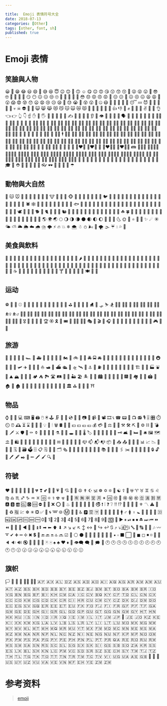 ```yaml
---

title:  Emoji 表情符号大全
date: 2018-07-13
categories: [Other]
tags: [other, font, sh]
published: true
---
```


# Emoji 表情

## 笑臉與人物

😀 😬 😁 😂 😃 😄 🤣 😅 😆 😇 😉 😊 🙂 🙃 ☺ 😋 😌 😍 😘 😗 😙 😚 🤪 😜 😝 😛 🤑 😎 🤓 🧐 🤠 🤗 🤡 😏 😶 😐 😑 😒 🙄 🤨 🤔 🤫 🤭 🤥 😳 😞 😟 😠 😡 🤬 😔 😕 🙁 ☹ 😣 😖 😫 😩 😤 😮 😱 😨 😰 😯 😦 😧 😢 😥 😪 🤤 😓 😭 🤩 😵 😲 🤯 🤐 😷 🤕 🤒 🤮 🤢 🤧 😴 💤 😈 👿 👹 👺 💩 👻 💀 ☠ 👽 🤖 🎃 😺 😸 😹 😻 😼 😽 🙀 😿 😾 👐 🤲 🙌 👏 🙏 🤝 👍 👎 👊 ✊ 🤛 🤜 🤞 ✌ 🤘 🤟 👌 👈 👉 👆 👇 ☝ ✋ 🤚 🖐 🖖 👋 🤙 💪 🖕 ✍ 🤳 💅 👄 👅 👂 👃 👁 👀 🧠 👤 👥 🗣 👶 🧒 👦 👧 🧑 👨 🧔 👱‍♂️ 👩 👱‍♀️ 🧓 👴 👵 👲 👳‍♀️ 👳‍♂️ 🧕 👮‍♀️ 👮‍♂️ 👩‍🚒 👨‍🚒 👷‍♀️ 👷‍♂️ 👩‍🏭 👨‍🏭 👩‍🔧 👨‍🔧 👩‍🌾 👨‍🌾 👩‍🍳 👨‍🍳 👩‍🎤 👨‍🎤 👩‍🎨 👨‍🎨 👩‍🏫 👨‍🏫 👩‍🎓 👨‍🎓 👩‍💼 👨‍💼 👩‍💻 👨‍💻 👩‍🔬 👨‍🔬 👩‍🚀 👨‍🚀 👩‍⚕️ 👨‍⚕️ 👩‍⚖️ 👨‍⚖️ 👩‍✈️ 👨‍✈️ 💂‍♀️ 💂‍♂️ 🕵️‍♀️ 🕵️‍♂️ 🤶 🎅 👼 👸 🤴 👰 🤵‍♀️ 🤵 🕴️‍♀️ 🕴 🧙‍♀️ 🧙‍♂️ 🧝‍♀️ 🧝‍♂️ 🧚‍♀️ 🧚‍♂️ 🧞‍♀️ 🧞‍♂️ 🧜‍♀️ 🧜‍♂️ 🧛‍♀️ 🧛‍♂️ 🧟‍♀️ 🧟‍♂️ 🙇‍♀️ 🙇‍♂️ 💁‍♀️ 💁‍♂️ 🙅‍♀️ 🙅‍♂️ 🙆‍♀️ 🙆‍♂️ 🤷‍♀️ 🤷‍♂️ 🙋‍♀️ 🙋‍♂️ 🤦‍♀️ 🤦‍♂️ 🙎‍♀️ 🙎‍♂️ 🙍‍♀️ 🙍‍♂️ 💇‍♀️ 💇‍♂️ 💆‍♀️ 💆‍♂️ 🤰 🤱 🚶‍♀️ 🚶‍♂️ 🏃‍♀️ 🏃‍♂️ 💃 🕺 👯‍♀️ 👯‍♂️ 👫 👬 👭 💑 👩‍❤️‍👩 👨‍❤️‍👨 💏 👩‍❤️‍💋‍👩 👨‍❤️‍💋‍👨 👪 👨‍👩‍👧 👨‍👩‍👧‍👦 👨‍👩‍👦‍👦 👨‍👩‍👧‍👧 👩‍👩‍👦 👩‍👩‍👧 👩‍👩‍👧‍👦 👩‍👩‍👦‍👦 👩‍👩‍👧‍👧 👨‍👨‍👦 👨‍👨‍👧 👨‍👨‍👧‍👦 👨‍👨‍👦‍👦 👨‍👨‍👧‍👧 👩‍👦 👩‍👧 👩‍👧‍👦 👩‍👦‍👦 👩‍👧‍👧 👨‍👦 👨‍👧 👨‍👧‍👦 👨‍👦‍👦 👨‍👧‍👧 👚 👕 🧥 👖 👔 👗 👙 👘 💄 💋 👣 🧦 👠 👡 👢 👞 👟 🧢 👒 🎩 🎓 👑 ⛑ 🎒 👝 👛 👜 💼 👓 🕶 🧣 🧤 💍 🌂 ☂

## 動物與大自然

🐶 🐱 🐭 🐹 🐰 🐻 🐼 🐨 🐯 🦁 🐮 🐷 🐽 🐸 🐵 🙈 🙉 🙊 🐒 🦍 🐔 🐧 🐦 🐤 🐣 🐥 🐺 🦊 🐗 🐴 🦓 🦒 🦌 🦄 🐝 🐛 🦋 🐌 🐞 🐜 🦗 🕷 🕸 🦂 🐢 🐍 🦎 🦀 🦑 🐙 🦐 🐠 🐟 🐡 🐬 🦈 🐳 🐋 🐊 🐆 🐅 🐃 🐂 🐄 🐪 🐫 🐘 🦏 🐐 🐏 🐑 🐎 🐖 🦇 🐓 🦃 🕊 🦅 🦆 🦉 🐕 🐩 🐈 🐇 🐀 🐁 🐿 🦔 🐾 🐉 🐲 🦕 🦖 🌵 🎄 🌲 🌳 🌴 🌱 🌿 ☘ 🍀 🎍 🎋 🍃 🍂 🍁 🌾 🌺 🌻 🌹 🥀 🌷 🌼 🌸 💐 🍄 🌰 🐚 🌎 🌍 🌏 🌕 🌖 🌗 🌘 🌑 🌒 🌓 🌔 🌚 🌝 🌛 🌜 🌞 🌙 ⭐ 🌟 💫 ✨ ☄ ☀ 🌤 ⛅ 🌥 🌦 ☁ 🌧 ⛈ 🌩 ⚡ 🔥 💥 ❄ 🌨 ☃ ⛄ 🌬 💨 🌪 🌫 ☔ 💧 💦 🌊

## 美食與飲料

🍏 🍎 🍐 🍊 🍋 🍌 🍉 🍇 🍓 🍈 🍒 🍑 🍍 🥥 🥝 🍅 🥑 🍆 🌶 🥒 🥦 🌽 🥕 🥗 🥔 🍠 🥜 🍯 🍞 🥐 🥖 🥨 🥞 🧀 🍗 🍖 🥩 🍤 🥚 🍳 🥓 🍔 🍟 🌭 🍕 🍝 🥪 🥙 🌮 🌯 🍜 🥘 🍲 🥫 🍥 🍣 🍱 🍛 🍙 🍚 🍘 🥟 🍢 🍡 🍧 🍨 🍦 🍰 🎂 🥧 🍮 🍭 🍬 🍫 🍿 🍩 🍪 🥠 ☕ 🍵 🥣 🍼 🥤 🥛 🍺 🍻 🍷 🥂 🥃 🍸 🍹 🍾 🍶 🥄 🍴 🍽 🥢 🥡

## 运动

⚽ 🏀 🏈 ⚾ 🎾 🏐 🏉 🎱 🏓 🏸 🥅 🏒 🏑 🏏 🥌 ⛳ 🏹 🎣 🥊 🥋 ⛸ 🎿 🛷 ⛷ 🏂 🏋️‍♀️ 🏋️‍♂️ 🤺 🤼‍♀️ 🤼‍♂️ 🤸‍♀️ 🤸‍♂️ ⛹️‍♀️ ⛹️‍♂️ 🤾‍♀️ 🤾‍♂️ 🧗‍♀️ 🧗‍♂️ 🏌️‍♀️ 🏌️‍♂️ 🧘‍♀️ 🧘‍♂️ 🧖‍♀️ 🧖‍♂️ 🏄‍♀️ 🏄‍♂️ 🏊‍♀️ 🏊‍♂️ 🤽‍♀️ 🤽‍♂️ 🚣‍♀️ 🚣‍♂️ 🏇 🚴‍♀️ 🚴‍♂️ 🚵‍♀️ 🚵‍♂️ 🎽 🎖 🏅 🥇 🥈 🥉 🏆 🏵 🎗 🎫 🎟 🎪 🤹‍♀️ 🤹‍♂️ 🎭 🎨 🎬 🎤 🎧 🎼 🎹 🥁 🎷 🎺 🎸 🎻 🎲 🎯 🎳 🎮 👾 🎰

## 旅游

🚗 🚕 🚙 🚌 🚎 🏎 🚓 🚑 🚒 🚐 🚚 🚛 🚜 🏍 🛵 🚲 🛴 🚨 🚔 🚍 🚘 🚖 🚡 🚠 🚟 🚃 🚋 🚝 🚄 🚅 🚈 🚞 🚂 🚆 🚇 🚊 🚉 🚁 🛩 ✈ 🛫 🛬 🛶 ⛵ 🛥 🚤 ⛴ 🛳 🚀 🛸 🛰 💺 ⚓ 🚧 ⛽ 🚏 🚦 🚥 🛑 🚢 🎡 🎢 🎠 🏗 🌁 🗼 🏭 ⛲ 🎑 ⛰ 🏔 🗻 🌋 🗾 🏕 ⛺ 🏞 🛣 🛤 🌅 🌄 🏜 🏖 🏝 🌇 🌆 🏙 🌃 🌉 🌌 🌠 🎇 🎆 🌈 🏘 🏰 🏯 🏟 🗽 🏠 🏡 🏚 🏢 🏬 🏣 🏤 🏥 🏦 🏨 🏪 🏫 🏩 💒 🏛 ⛪ 🕌 🕍 🕋 ⛩


## 物品

⌚ 📱 📲 💻 ⌨ 🖥 🖨 🖱 🖲 🕹 🗜 💽 💾 💿 📀 📼 📷 📸 📹 🎥 📽 🎞 📞 ☎ 📟 📠 📺 📻 🎙 🎚 🎛 ⏱ ⏲ ⏰ 🕰 ⏳ ⌛ 📡 🔋 🔌 💡 🔦 🕯 🗑 🛢 🛒 💸 💵 💴 💶 💷 💰 💳 💎 ⚖ 🔧 🔨 ⚒ 🛠 ⛏ 🔩 ⚙ ⛓ 🔫 💣 🔪 🗡 ⚔ 🛡 🚬 ⚰ ⚱ 🏺 🔮 📿 💈 ⚗ 🔭 🔬 🕳 💊 💉 🌡 🏷 🔖 🚽 🚿 🛁 🛀 🔑 🗝 🛋 🛌 🛏 🚪 🛎 🖼 🗺 ⛱ 🗿 🛍 🎈 🎏 🎀 🎁 🎊 🎉 🎎 🎐 🏮 ✉ 📩 📨 📧 💌 📮 📪 📫 📬 📭 📦 📯 📥 📤 📜 📃 📑 📊 📈 📉 📄 📅 📆 🗓 📇 🗃 🗳 🗄 📋 🗒 📁 📂 🗂 🗞 📰 📓 📕 📗 📘 📙 📔 📒 📚 📖 🔗 📎 🖇 ✂ 📐 📏 📌 📍 🔐 🔒 🔓 🔏 🖊 🖋 ✒ 📝 ✏ 🖍 🖌 🔍 🔎

## 符號

❤ 🧡 💛 💚 💙 💜 🖤 💔 ❣ 💕 💞 💓 💗 💖 💘 💝 💟 ☮ ✝ ☪ 🕉 ☸ ✡ 🔯 🕎 ☯ ☦ 🛐 ⛎ ♈ ♉ ♊ ♋ ♌ ♍ ♎ ♏ ♐ ♑ ♒ ♓ 🆔 ⚛ ⚕ ☢ ☣ 📴 📳 🈶 🈚 🈸 🈺 🈷 ✴ 🆚 🉑 💮 🉐 ㊙ ㊗ 🈴 🈵 🈹 🈲 🅰 🅱 🆎 🆑 🅾 🆘 ⛔ 📛 🚫 ❌ ⭕ 💢 ♨ 🚷 🚯 🚳 🚱 🔞 📵 🚭 ❗ ❕ ❓ ❔ ‼ ⁉ 💯 🔅 🔆 🔱 ⚜ 〽 ⚠ 🚸 🔰 ♻ 🈯 💹 ❇ ✳ ❎ ✅ 💠 🌀 ➿ 🌐 Ⓜ 🏧 🚾 ♿ 🅿 🈳 🈂 🛂 🛃 🛄 🛅 🚰 🚹 ♂ 🚺 ♀ 🚼 🚻 🚮 🎦 📶 🈁 🆖 🆗 🆙 🆒 🆕 🆓 0⃣ 1⃣ 2⃣ 3⃣ 4⃣ 5⃣ 6⃣ 7⃣ 8⃣ 9⃣ 🔟 🔢 ▶ ⏸ ⏯ ⏹ ⏺ ⏏ ⏭ ⏮ ⏩ ⏪ 🔀 🔁 🔂 ◀ 🔼 🔽 ⏫ ⏬ ➡ ⬅ ⬆ ⬇ ↗ ↘ ↙ ↖ ↕ ↔ 🔄 ↪ ↩ 🔃 ⤴ ⤵ #⃣ *⃣ ℹ 🔤 🔡 🔠 🔣 🎵 🎶 〰 ➰ ✔ ➕ ➖ ➗ ✖ 💲 💱 🔚 🔙 🔛 🔝 🔜 ☑ 🔘 ⚪ ⚫ 🔴 🔵 🔸 🔹 🔶 🔷 🔺 ▪ ▫ ⬛ ⬜ 🔻 ◼ ◻ ◾ ◽ 🔲 🔳 🔈 🔉 🔊 🔇 📣 📢 🔔 🔕 🃏 🀄 ♠ ♣ ♥ ♦ 🎴 👁‍🗨 🗨 💭 🗯 💬 🕐 🕑 🕒 🕓 🕔 🕕 🕖 🕗 🕘 🕙 🕚 🕛 🕜 🕝 🕞 🕟 🕠 🕡 🕢 🕣 🕤 🕥 🕦 🕧

## 旗帜

🏳️ 🏴 🏁 🚩 🏳️‍🌈 🏴‍☠️ 🇦🇫 🇦🇽 🇦🇱 🇩🇿 🇦🇸 🇦🇩 🇦🇴 🇦🇮 🇦🇶 🇦🇬 🇦🇷 🇦🇲 🇦🇼 🇦🇺 🇦🇹 🇦🇿 🇧🇸 🇧🇭 🇧🇩 🇧🇧 🇧🇾 🇧🇪 🇧🇿 🇧🇯 🇧🇲 🇧🇹 🇧🇴 🇧🇦 🇧🇼 🇧🇷 🇮🇴 🇻🇬 🇧🇳 🇧🇬 🇧🇫 🇧🇮 🇰🇭 🇨🇲 🇨🇦 🇮🇨 🇨🇻 🇧🇶 🇰🇾 🇨🇫 🇹🇩 🇨🇱 🇨🇳 🇨🇽 🇨🇨 🇨🇴 🇰🇲 🇨🇬 🇨🇩 🇨🇰 🇨🇷 🇨🇮 🇭🇷 🇨🇺 🇨🇼 🇨🇾 🇨🇿 🇩🇰 🇩🇯 🇩🇲 🇩🇴 🇪🇨 🇪🇬 🇸🇻 🇬🇶 🇪🇷 🇪🇪 🇪🇹 🇪🇺 🇫🇰 🇫🇴 🇫🇯 🇫🇮 🇫🇷 🇬🇫 🇵🇫 🇹🇫 🇬🇦 🇬🇲 🇬🇪 🇩🇪 🇬🇭 🇬🇮 🇬🇷 🇬🇱 🇬🇩 🇬🇵 🇬🇺 🇬🇹 🇬🇬 🇬🇳 🇬🇼 🇬🇾 🇭🇹 🇭🇳 🇭🇰 🇭🇺 🇮🇸 🇮🇳 🇮🇩 🇮🇷 🇮🇶 🇮🇪 🇮🇲 🇮🇱 🇮🇹 🇯🇲 🇯🇵 🎌 🇯🇪 🇯🇴 🇰🇿 🇰🇪 🇰🇮 🇽🇰 🇰🇼 🇰🇬 🇱🇦 🇱🇻 🇱🇧 🇱🇸 🇱🇷 🇱🇾 🇱🇮 🇱🇹 🇱🇺 🇲🇴 🇲🇰 🇲🇬 🇲🇼 🇲🇾 🇲🇻 🇲🇱 🇲🇹 🇲🇭 🇲🇶 🇲🇷 🇲🇺 🇾🇹 🇲🇽 🇫🇲 🇲🇩 🇲🇨 🇲🇳 🇲🇪 🇲🇸 🇲🇦 🇲🇿 🇲🇲 🇳🇦 🇳🇷 🇳🇵 🇳🇱 🇳🇨 🇳🇿 🇳🇮 🇳🇪 🇳🇬 🇳🇺 🇳🇫 🇰🇵 🇲🇵 🇳🇴 🇴🇲 🇵🇰 🇵🇼 🇵🇸 🇵🇦 🇵🇬 🇵🇾 🇵🇪 🇵🇭 🇵🇳 🇵🇱 🇵🇹 🇵🇷 🇶🇦 🇷🇪 🇷🇴 🇷🇺 🇷🇼 🇼🇸 🇸🇲 🇸🇦 🇸🇳 🇷🇸 🇸🇨 🇸🇱 🇸🇬 🇸🇽 🇸🇰 🇸🇮 🇬🇸 🇸🇧 🇸🇴 🇿🇦 🇰🇷 🇸🇸 🇪🇸 🇱🇰 🇧🇱 🇸🇭 🇰🇳 🇱🇨 🇵🇲 🇻🇨 🇸🇩 🇸🇷 🇸🇿 🇸🇪 🇨🇭 🇸🇾 🇹🇼 🇹🇯 🇹🇿 🇹🇭 🇹🇱 🇹🇬 🇹🇰 🇹🇴 🇹🇹 🇹🇳 🇹🇷 🇹🇲 🇹🇨 🇹🇻 🇻🇮 🇺🇬 🇺🇦 🇦🇪 🇬🇧 🏴󠁧󠁢󠁥󠁮󠁧󠁿 🏴󠁧󠁢󠁳󠁣󠁴󠁿 🏴󠁧󠁢󠁷󠁬󠁳󠁿 🇺🇸 🇺🇾 🇺🇿 🇻🇺 🇻🇦 🇻🇪 🇻🇳 🇼🇫 🇪🇭 🇾🇪 🇿🇲 🇿🇼



# 参考资料

> [emoji](http://www.qqxiuzi.cn/zh/emoji.html)



